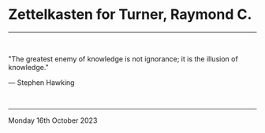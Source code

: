# Zettelkasten for Turner, Raymond C.

---

</br>

"The greatest enemy of knowledge is not ignorance; it is the illusion of knowledge."

―  Stephen Hawking

</br>

---

Monday 16th October 2023
